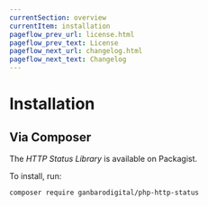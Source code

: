```yaml
---
currentSection: overview
currentItem: installation
pageflow_prev_url: license.html
pageflow_prev_text: License
pageflow_next_url: changelog.html
pageflow_next_text: Changelog
---
```


# Installation

## Via Composer

The _HTTP Status Library_ is available on Packagist.

To install, run:

    composer require ganbarodigital/php-http-status
